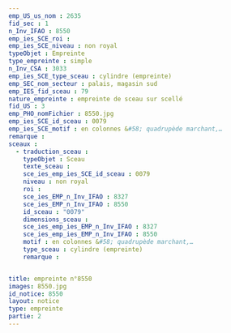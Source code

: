 ```yaml
---
emp_US_us_nom : 2635
fid_sec : 1
n_Inv_IFAO : 8550
emp_ies_SCE_roi : 
emp_ies_SCE_niveau : non royal
typeObjet : Empreinte
type_empreinte : simple
n_Inv_CSA : 3033
emp_ies_SCE_type_sceau : cylindre (empreinte)
emp_SEC_nom_secteur : palais, magasin sud
emp_IES_fid_sceau : 79
nature_empreinte : empreinte de sceau sur scellé
fid_US : 3
emp_PHO_nomFichier : 8550.jpg
emp_ies_SCE_id_sceau : 0079
emp_ies_SCE_motif : en colonnes &#58; quadrupède marchant,…
remarque : 
sceaux :
  - traduction_sceau : 
    typeObjet : Sceau
    texte_sceau : 
    sce_ies_emp_ies_SCE_id_sceau : 0079
    niveau : non royal
    roi : 
    sce_ies_EMP_n_Inv_IFAO : 8327
    sce_ies_EMP_n_Inv_IFAO : 8550
    id_sceau : "0079"
    dimensions_sceau : 
    sce_ies_emp_ies_EMP_n_Inv_IFAO : 8327
    sce_ies_emp_ies_EMP_n_Inv_IFAO : 8550
    motif : en colonnes &#58; quadrupède marchant,…
    type_sceau : cylindre (empreinte)
    remarque : 


title: empreinte n°8550
images: 8550.jpg
id_notice: 8550
layout: notice
type: empreinte
partie: 2
---
```

